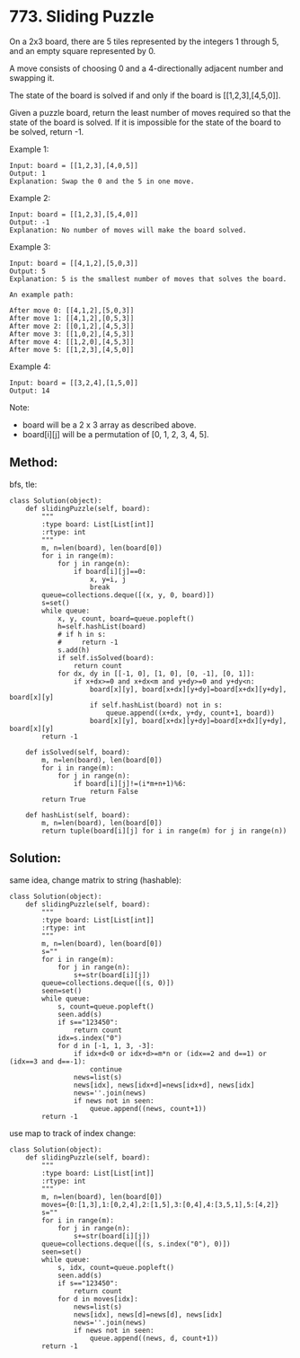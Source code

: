 # 773. Sliding Puzzle

On a 2x3 board, there are 5 tiles represented by the integers 1 through 5, and an empty square represented by 0.

A move consists of choosing 0 and a 4-directionally adjacent number and swapping it.

The state of the board is solved if and only if the board is [[1,2,3],[4,5,0]].

Given a puzzle board, return the least number of moves required so that the state of the board is solved. If it is impossible for the state of the board to be solved, return -1.

Example 1:

    Input: board = [[1,2,3],[4,0,5]]
    Output: 1
    Explanation: Swap the 0 and the 5 in one move.
    
Example 2:    
    
    Input: board = [[1,2,3],[5,4,0]]
    Output: -1
    Explanation: No number of moves will make the board solved.

Example 3:    
    
    Input: board = [[4,1,2],[5,0,3]]
    Output: 5
    Explanation: 5 is the smallest number of moves that solves the board.

    An example path:

    After move 0: [[4,1,2],[5,0,3]]
    After move 1: [[4,1,2],[0,5,3]]
    After move 2: [[0,1,2],[4,5,3]]
    After move 3: [[1,0,2],[4,5,3]]
    After move 4: [[1,2,0],[4,5,3]]
    After move 5: [[1,2,3],[4,5,0]]

Example 4:    
    
    Input: board = [[3,2,4],[1,5,0]]
    Output: 14

Note:

- board will be a 2 x 3 array as described above.
- board[i][j] will be a permutation of [0, 1, 2, 3, 4, 5].

## Method:

bfs, tle:

    class Solution(object):
        def slidingPuzzle(self, board):
            """
            :type board: List[List[int]]
            :rtype: int
            """
            m, n=len(board), len(board[0])
            for i in range(m):
                for j in range(n):
                    if board[i][j]==0:
                        x, y=i, j
                        break
            queue=collections.deque([(x, y, 0, board)])
            s=set()
            while queue:
                x, y, count, board=queue.popleft()
                h=self.hashList(board)
                # if h in s:
                #     return -1
                s.add(h)
                if self.isSolved(board):
                    return count
                for dx, dy in [[-1, 0], [1, 0], [0, -1], [0, 1]]:
                    if x+dx>=0 and x+dx<m and y+dy>=0 and y+dy<n:
                        board[x][y], board[x+dx][y+dy]=board[x+dx][y+dy], board[x][y]
                        if self.hashList(board) not in s:
                            queue.append((x+dx, y+dy, count+1, board))
                        board[x][y], board[x+dx][y+dy]=board[x+dx][y+dy], board[x][y]
            return -1
                
        def isSolved(self, board):
            m, n=len(board), len(board[0])
            for i in range(m):
                for j in range(n):
                    if board[i][j]!=(i*m+n+1)%6:
                        return False
            return True
        
        def hashList(self, board):
            m, n=len(board), len(board[0])
            return tuple(board[i][j] for i in range(m) for j in range(n))
            
## Solution:

same idea, change matrix to string (hashable):

    class Solution(object):
        def slidingPuzzle(self, board):
            """
            :type board: List[List[int]]
            :rtype: int
            """
            m, n=len(board), len(board[0])
            s=""
            for i in range(m):
                for j in range(n):
                    s+=str(board[i][j])
            queue=collections.deque([(s, 0)])
            seen=set()
            while queue:
                s, count=queue.popleft()
                seen.add(s)
                if s=="123450":
                    return count
                idx=s.index("0")
                for d in [-1, 1, 3, -3]:
                    if idx+d<0 or idx+d>=m*n or (idx==2 and d==1) or (idx==3 and d==-1):
                        continue
                    news=list(s)
                    news[idx], news[idx+d]=news[idx+d], news[idx]
                    news=''.join(news)
                    if news not in seen:
                        queue.append((news, count+1))
            return -1
            
use map to track of index change:

    class Solution(object):
        def slidingPuzzle(self, board):
            """
            :type board: List[List[int]]
            :rtype: int
            """
            m, n=len(board), len(board[0])
            moves={0:[1,3],1:[0,2,4],2:[1,5],3:[0,4],4:[3,5,1],5:[4,2]}
            s=""
            for i in range(m):
                for j in range(n):
                    s+=str(board[i][j])
            queue=collections.deque([(s, s.index("0"), 0)])
            seen=set()
            while queue:
                s, idx, count=queue.popleft()
                seen.add(s)
                if s=="123450":
                    return count
                for d in moves[idx]:
                    news=list(s)
                    news[idx], news[d]=news[d], news[idx]
                    news=''.join(news)
                    if news not in seen:
                        queue.append((news, d, count+1))
            return -1